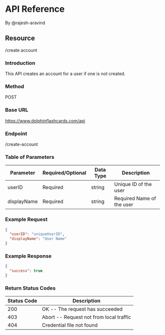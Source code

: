 # API Reference
By @rajesh-aravind

## Resource

/create account

### Introduction

This API creates an account for a user if one is not created.

### Method

POST

### Base URL

<https://www.dolphinflashcards.com/api>

### Endpoint

/create-account

### Table of Parameters

| Parameter   | Required/Optional | Data Type | Description               |
|-------------|-------------------|-----------|---------------------------|
| userID      | Required          | string    | Unique ID of the user     |
| displayName | Required          | string    | Required Name of the user |

### Example Request

```json
{
  "userID": "uniqueUserID",
  "displayName": "User Name"
}
```

### Example Response
```json
{
  "success": true
}
```

### Return Status Codes

| Status Code | Description                             |
|-------------|-----------------------------------------|
| 200         | OK -- The request has succeeded         |
| 403         | Abort -- Request not from local traffic |
| 404         | Credential file not found               |
